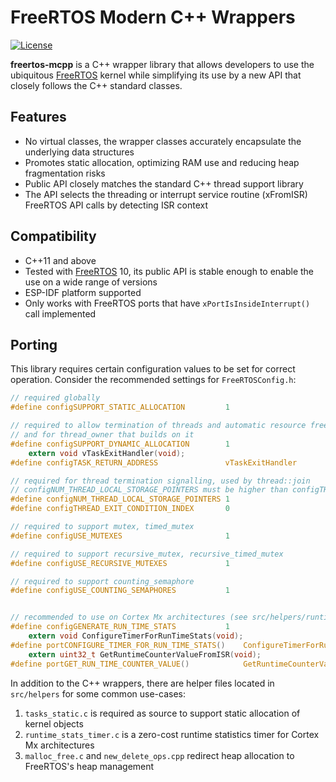 # FreeRTOS Modern C++ Wrappers

[![License](http://img.shields.io/:license-mit-blue.svg?style=flat-square)](http://badges.mit-license.org)

**freertos-mcpp** is a C++ wrapper library that allows developers to use the ubiquitous [FreeRTOS][FreeRTOS] kernel
while simplifying its use by a new API that closely follows the C++ standard classes.

## Features

* No virtual classes, the wrapper classes accurately encapsulate the underlying data structures
* Promotes static allocation, optimizing RAM use and reducing heap fragmentation risks
* Public API closely matches the standard C++ thread support library
* The API selects the threading or interrupt service routine (xFromISR) FreeRTOS API calls by detecting ISR context

## Compatibility

* C++11 and above
* Tested with [FreeRTOS][FreeRTOS-Kernel] 10, its public API is stable enough to enable the use on a wide range of versions
* ESP-IDF platform supported
* Only works with FreeRTOS ports that have `xPortIsInsideInterrupt()` call implemented

## Porting

This library requires certain configuration values to be set for correct operation.
Consider the recommended settings for `FreeRTOSConfig.h`:

```C
// required globally
#define configSUPPORT_STATIC_ALLOCATION         1

// required to allow termination of threads and automatic resource freeing (see thread documentation)
// and for thread_owner that builds on it
#define configSUPPORT_DYNAMIC_ALLOCATION        1
    extern void vTaskExitHandler(void);
#define configTASK_RETURN_ADDRESS               vTaskExitHandler

// required for thread termination signalling, used by thread::join
// configNUM_THREAD_LOCAL_STORAGE_POINTERS must be higher than configTHREAD_EXIT_CONDITION_INDEX
#define configNUM_THREAD_LOCAL_STORAGE_POINTERS 1
#define configTHREAD_EXIT_CONDITION_INDEX       0

// required to support mutex, timed_mutex
#define configUSE_MUTEXES                       1

// required to support recursive_mutex, recursive_timed_mutex
#define configUSE_RECURSIVE_MUTEXES             1

// required to support counting_semaphore
#define configUSE_COUNTING_SEMAPHORES           1


// recommended to use on Cortex Mx architectures (see src/helpers/runtime_stats_timer.c)
#define configGENERATE_RUN_TIME_STATS           1
    extern void ConfigureTimerForRunTimeStats(void);
#define portCONFIGURE_TIMER_FOR_RUN_TIME_STATS()    ConfigureTimerForRunTimeStats()
    extern uint32_t GetRuntimeCounterValueFromISR(void);
#define portGET_RUN_TIME_COUNTER_VALUE()            GetRuntimeCounterValueFromISR()
```

In addition to the C++ wrappers, there are helper files located in `src/helpers` for some common use-cases:

1. `tasks_static.c` is required as source to support static allocation of kernel objects
2. `runtime_stats_timer.c` is a zero-cost runtime statistics timer for Cortex Mx architectures
3. `malloc_free.c` and `new_delete_ops.cpp` redirect heap allocation to FreeRTOS's heap management


[FreeRTOS]: https://www.freertos.org/
[FreeRTOS-Kernel]: https://github.com/FreeRTOS/FreeRTOS-Kernel

